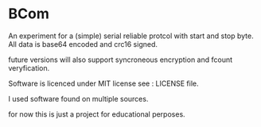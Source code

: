 # BCom

An experiment for a (simple) serial reliable protcol
with start and stop byte. 
All data is base64 encoded and crc16 signed. 

future versions will also support syncroneous encryption and
fcount veryfication.

Software is licenced under MIT license see : LICENSE file.

I used software found on multiple sources.

for now this is just a project for educational perposes. 
